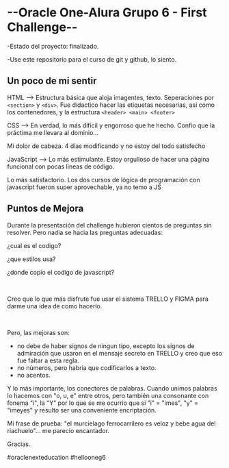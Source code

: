 <h1>--Oracle One-Alura Grupo 6 - First Challenge--</h1>

-Estado del proyecto: finalizado.

-Use este repositorio para el curso de git y github, lo siento.

<h2>Un poco de mi sentir</h2>

HTML  --> Estructura básica que aloja imagentes, texto. Seperaciones por ```<section>``` y ```<div>```. Fue didactico hacer las etiquetas necesarias, asi como los contenedores, y la estructura ```<header> <main> <footer>``` 

<p>CSS  --> En verdad, lo más díficil y engorroso que he hecho. Confio que la práctima me llevara al dominio...</p>
<p>Mi dolor de cabeza. 4 días modificando y no estoy del todo satisfecho</p>

<p>JavaScript  --> Lo más estimulante. Estoy orgulloso de hacer una página funcional con pocas lineas de código.</p>
<p>Lo más satisfactorio. Los dos cursos de lógica de programación con javascript fueron super aprovechable, ya no temo a JS</p>

<h2> Puntos de Mejora </h2>
<p>Durante la presentación del challenge hubieron cientos de preguntas sin resolver. Pero nadia se hacia las preguntas adecuadas:</p>
<p>¿cual es el codigo?</p>
<p>¿que estilos usa?</p>
<p></p>¿donde copio el codigo de javascript?</p>
<br>
<p>Creo que lo que más disfrute fue usar el sistema TRELLO y FIGMA para darme una idea de como hacerlo.</p>
<br>
<p>Pero, las mejoras son:</p>
<ul> 
 <li>no debe de haber signos de ningun tipo, excepto los signos de admiración que usaron en el mensaje secreto en TRELLO y creo que eso fue faltar a esta regla.</li> 
 <li>no números, pero habria que codificarlos a texto.</li>
 <li>no acentos.</li>
</ul>

 <p>Y lo más importante, los conectores de palabras. Cuando unimos palabras lo hacemos con "o, u, e" entre otros,  pero también una consonante con fonema "i", la "Y"
  por lo que se me ocurrio que si "i" = "imes", "y" = "imeyes" y resulto ser una conveniente encriptación.</p>

  Mi frase de prueba: "el murcielago ferrocarrilero es veloz y bebe agua del riachuelo"... me parecio encantador.

  Gracias.

  #oraclenexteducation #hellooneg6

  

